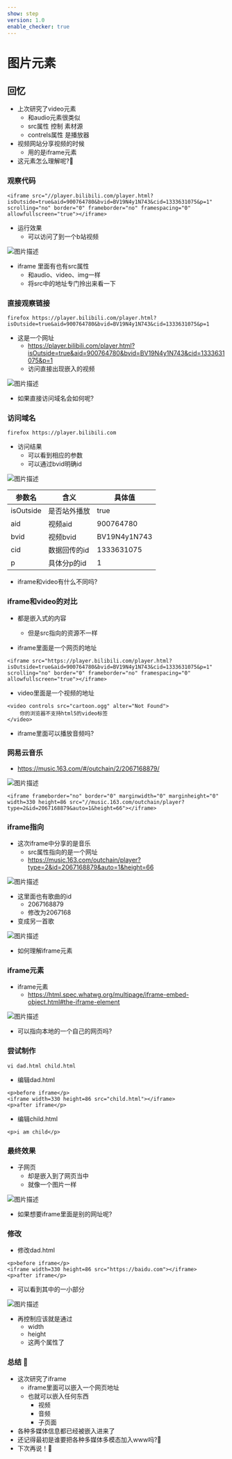 ```yaml
---
show: step
version: 1.0
enable_checker: true
---
```


# 图片元素

## 回忆

- 上次研究了video元素
	- 和audio元素很类似
	- src属性 控制 素材源
	- contrels属性 是播放器
- 视频网站分享视频的时候
	- 用的是iframe元素
- 这元素怎么理解呢?🤔

### 观察代码

```
<iframe src="//player.bilibili.com/player.html?isOutside=true&aid=900764780&bvid=BV19N4y1N743&cid=1333631075&p=1" scrolling="no" border="0" frameborder="no" framespacing="0" allowfullscreen="true"></iframe>
```

- 运行效果
	- 可以访问了到一个b站视频

![图片描述](https://doc.shiyanlou.com/courses/uid1190679-20240705-1720186913954)

- iframe 里面有也有src属性
	- 和audio、video、img一样
	- 将src中的地址专门拎出来看一下

### 直接观察链接

```
firefox https://player.bilibili.com/player.html?isOutside=true&aid=900764780&bvid=BV19N4y1N743&cid=1333631075&p=1
```

- 这是一个网址
	- https://player.bilibili.com/player.html?isOutside=true&aid=900764780&bvid=BV19N4y1N743&cid=1333631075&p=1
	- 访问直接出现嵌入的视频

![图片描述](https://doc.shiyanlou.com/courses/uid1190679-20240705-1720187152975)

- 如果直接访问域名会如何呢?

### 访问域名

```
firefox https://player.bilibili.com
```

- 访问结果
	- 可以看到相应的参数
	- 可以通过bvid明确id

![图片描述](https://doc.shiyanlou.com/courses/uid1190679-20240705-1720187340108)

|参数名|含义|具体值|
|---|---|---|
|isOutside|是否站外播放|true|
|aid|视频aid|900764780|
|bvid|视频bvid|BV19N4y1N743|
|cid|数据回传的id|1333631075|
|p|具体分p的id|1|

- iframe和video有什么不同吗?

### iframe和video的对比

- 都是嵌入式的内容
	- 但是src指向的资源不一样

- iframe里面是一个网页的地址

```
<iframe src="https://player.bilibili.com/player.html?isOutside=true&aid=900764780&bvid=BV19N4y1N743&cid=1333631075&p=1" scrolling="no" border="0" frameborder="no" framespacing="0" allowfullscreen="true"></iframe>
```
- video里面是一个视频的地址

```
<video controls src="cartoon.ogg" alter="Not Found">
    你的浏览器不支持html5的video标签
</video>
```

- iframe里面可以播放音频吗?

### 网易云音乐

- https://music.163.com/#/outchain/2/2067168879/

![图片描述](https://doc.shiyanlou.com/courses/uid1190679-20240705-1720188123094)

```
<iframe frameborder="no" border="0" marginwidth="0" marginheight="0" width=330 height=86 src="//music.163.com/outchain/player?type=2&id=2067168879&auto=1&height=66"></iframe>
```

### iframe指向

- 这次iframe中分享的是音乐
	- src属性指向的是一个网址
	- https://music.163.com/outchain/player?type=2&id=2067168879&auto=1&height=66

![图片描述](https://doc.shiyanlou.com/courses/uid1190679-20240705-1720188226340)

- 这里面也有歌曲的id
	- 2067168879
	- 修改为2067168
- 变成另一首歌

![图片描述](https://doc.shiyanlou.com/courses/uid1190679-20240705-1720188393120)

- 如何理解iframe元素

### iframe元素

- iframe元素
	- https://html.spec.whatwg.org/multipage/iframe-embed-object.html#the-iframe-element

![图片描述](https://doc.shiyanlou.com/courses/uid1190679-20240706-1720256320104)

- 可以指向本地的一个自己的网页吗?

### 尝试制作

```
vi dad.html child.html
```

- 编辑dad.html

```
<p>before iframe</p>
<iframe width=330 height=86 src="child.html"></iframe>
<p>after iframe</p>
```

- 编辑child.html

```
<p>i am child</p>
```

### 最终效果

- 子网页
	- 却是嵌入到了网页当中
	- 就像一个图片一样

![图片描述](https://doc.shiyanlou.com/courses/uid1190679-20240706-1720257953652)

- 如果想要iframe里面是别的网址呢?

### 修改

- 修改dad.html

```
<p>before iframe</p>
<iframe width=330 height=86 src="https://baidu.com"></iframe>
<p>after iframe</p>
```

- 可以看到其中的一小部分

![图片描述](https://doc.shiyanlou.com/courses/uid1190679-20240706-1720258406284) 

- 再控制应该就是通过
	- width
	- height
	- 这两个属性了

### 总结 🤔
- 这次研究了iframe
	- iframe里面可以嵌入一个网页地址
	- 也就可以嵌入任何东西
		- 视频
		- 音频
		- 子页面
- 各种多媒体信息都已经被嵌入进来了
- 还记得最初是谁要把各种多媒体多模态加入www吗?🤔
- 下次再说！👋